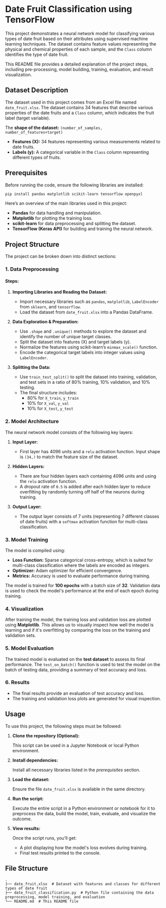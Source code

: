 # Date Fruit Classification using TensorFlow

This project demonstrates a neural network model for classifying various types of date fruit based on their attributes using supervised machine learning techniques. The dataset contains feature values representing the physical and chemical properties of each sample, and the `Class` column identifies the type of date fruit.

This README file provides a detailed explanation of the project steps, including pre-processing, model building, training, evaluation, and result visualization.

## Dataset Description

The dataset used in this project comes from an Excel file named `date_fruit.xlsx`. The dataset contains 34 features that describe various properties of the date fruits and a `Class` column, which indicates the fruit label (target variable).

The **shape of the dataset:** `(number_of_samples, number_of_features+target)`

- **Features (X):** 34 features representing various measurements related to date fruits.
- **Labels (y):** A categorical variable in the `Class` column representing different types of fruits.

## Prerequisites

Before running the code, ensure the following libraries are installed:

```bash
pip install pandas matplotlib scikit-learn tensorflow openpyxl
```

Here’s an overview of the main libraries used in this project:

- **Pandas** for data handling and manipulation.
- **Matplotlib** for plotting the training loss.
- **scikit-learn** for data preprocessing and splitting the dataset.
- **TensorFlow (Keras API)** for building and training the neural network.

## Project Structure

The project can be broken down into distinct sections:

### 1. Data Preprocessing

#### Steps:

1. **Importing Libraries and Reading the Dataset:**
   - Import necessary libraries such as `pandas`, `matplotlib`, `LabelEncoder` from `sklearn`, and `tensorflow`.
   - Load the dataset from `date_fruit.xlsx` into a Pandas DataFrame.

2. **Data Exploration & Preparation:**
   - Use `.shape` and `.unique()` methods to explore the dataset and identify the number of unique target classes.
   - Split the dataset into features (X) and target labels (y).
   - Normalize the features using scikit-learn’s `minmax_scale()` function.
   - Encode the categorical target labels into integer values using `LabelEncoder`.

3. **Splitting the Data:**
   - Use `train_test_split()` to split the dataset into training, validation, and test sets in a ratio of 80% training, 10% validation, and 10% testing.
   - The final structure includes:
     - 80% for `X_train`, `y_train`
     - 10% for `X_val`, `y_val`
     - 10% for `X_test`, `y_test`

### 2. Model Architecture

The neural network model consists of the following key layers:

1. **Input Layer:**
   - First layer has 4096 units and a `relu` activation function. Input shape is `(34,)` to match the feature size of the dataset.
   
2. **Hidden Layers:**
   - There are four hidden layers each containing 4096 units and using the `relu` activation function.
   - A dropout rate of `0.5` is added after each hidden layer to reduce overfitting by randomly turning off half of the neurons during training.

3. **Output Layer:**
   - The output layer consists of 7 units (representing 7 different classes of date fruits) with a `softmax` activation function for multi-class classification.

### 3. Model Training

The model is compiled using:

- **Loss Function:** Sparse categorical cross-entropy, which is suited for multi-class classification where the labels are encoded as integers.
- **Optimizer:** Adam optimizer for efficient convergence.
- **Metrics:** Accuracy is used to evaluate performance during training.

The model is trained for **100 epochs** with a batch size of **32**. Validation data is used to check the model's performance at the end of each epoch during training.

### 4. Visualization

After training the model, the training loss and validation loss are plotted using **Matplotlib**. This allows us to visually inspect how well the model is learning and if it's overfitting by comparing the loss on the training and validation sets.

### 5. Model Evaluation

The trained model is evaluated on the **test dataset** to assess its final performance. The `test_on_batch()` function is used to test the model on the batch of testing data, providing a summary of test accuracy and loss.

### 6. Results

- The final results provide an evaluation of test accuracy and loss.
- The training and validation loss plots are generated for visual inspection.

## Usage

To use this project, the following steps must be followed:

1. **Clone the repository (Optional):**
   
   This script can be used in a Jupyter Notebook or local Python environment.
2. **Install dependencies:**
   
   Install all necessary libraries listed in the *prerequisites* section.
   
3. **Load the dataset:**
   
   Ensure the file `date_fruit.xlsx` is available in the same directory.
   
4. **Run the script:**
   
   Execute the entire script in a Python environment or notebook for it to preprocess the data, build the model, train, evaluate, and visualize the outcome.
   
5. **View results:**
   
   Once the script runs, you’ll get:
   
   - A plot displaying how the model's loss evolves during training.
   - Final test results printed to the console.

## File Structure

```
.
├── date_fruit.xlsx  # Dataset with features and classes for different types of date fruit
├── date_fruit_classification.py  # Python file containing the data preprocessing, model training, and evaluation
└── README.md  # This README file
```
